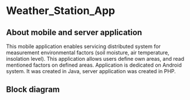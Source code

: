 # Weather_Station_App

## About mobile and server application

This mobile application enables servicing distributed system for measurement environmental factors (soil moisture, air temperature, insolation level). This application allows users define own areas, and read mentioned factors on defined areas. Application is dedicated on Android system.  It was created in Java, server application was created in PHP.

## Block diagram


